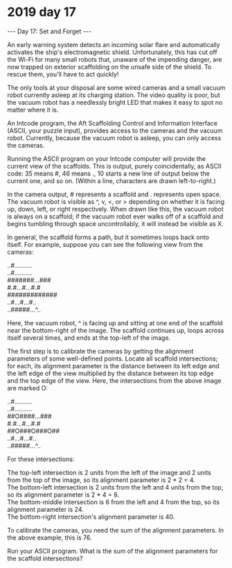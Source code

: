 # 2019 day 17

--- Day 17: Set and Forget ---

An early warning system detects an incoming solar flare and automatically activates the ship's electromagnetic shield. Unfortunately, this has cut off the Wi-Fi for many small robots that, unaware of the impending danger, are now trapped on exterior scaffolding on the unsafe side of the shield. To rescue them, you'll have to act quickly!



The only tools at your disposal are some wired cameras and a small vacuum robot currently asleep at its charging station. The video quality is poor, but the vacuum robot has a needlessly bright LED that makes it easy to spot no matter where it is.



An Intcode program, the Aft Scaffolding Control and Information Interface (ASCII, your puzzle input), provides access to the cameras and the vacuum robot.  Currently, because the vacuum robot is asleep, you can only access the cameras.



Running the ASCII program on your Intcode computer will provide the current view of the scaffolds.  This is output, purely coincidentally, as ASCII code: 35 means #, 46 means ., 10 starts a new line of output below the current one, and so on. (Within a line, characters are drawn left-to-right.)



In the camera output, # represents a scaffold and . represents open space. The vacuum robot is visible as ^, v, <, or > depending on whether it is facing up, down, left, or right respectively. When drawn like this, the vacuum robot is always on a scaffold; if the vacuum robot ever walks off of a scaffold and begins tumbling through space uncontrollably, it will instead be visible as X.



In general, the scaffold forms a path, but it sometimes loops back onto itself.  For example, suppose you can see the following view from the cameras:



..#..........\
..#..........\
#######...###\
#.#...#...#.#\
#############\
..#...#...#..\
..#####...^..



Here, the vacuum robot, ^ is facing up and sitting at one end of the scaffold near the bottom-right of the image. The scaffold continues up, loops across itself several times, and ends at the top-left of the image.



The first step is to calibrate the cameras by getting the alignment parameters of some well-defined points.  Locate all scaffold intersections; for each, its alignment parameter is the distance between its left edge and the left edge of the view multiplied by the distance between its top edge and the top edge of the view.  Here, the intersections from the above image are marked O:



..#..........\
..#..........\
##O####...###\
#.#...#...#.#\
##O###O###O##\
..#...#...#..\
..#####...^..



For these intersections:



The top-left intersection is 2 units from the left of the image and 2 units from the top of the image, so its alignment parameter is 2 * 2 = 4.\
The bottom-left intersection is 2 units from the left and 4 units from the top, so its alignment parameter is 2 * 4 = 8.\
The bottom-middle intersection is 6 from the left and 4 from the top, so its alignment parameter is 24.\
The bottom-right intersection's alignment parameter is 40.



To calibrate the cameras, you need the sum of the alignment parameters.  In the above example, this is 76.



Run your ASCII program. What is the sum of the alignment parameters for the scaffold intersections?



